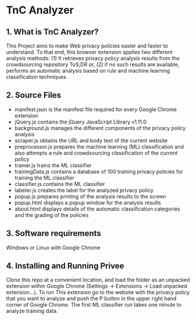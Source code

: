 # TnC Analyzer

## 1. What is TnC Analyzer?

This Project aims to make Web privacy policies easier and faster to understand. To that end, this browser extension applies two different analysis methods: (1) It retrieves privacy policy analysis results from the crowdsourcing repository ToS;DR or, (2) if no such results are available, performs an automatic analysis based on rule and machine learning classification techniques.

## 2. Source Files

- manifest.json is the manifest file required for every Google Chrome extension
- jQuery.js contains the jQuery JavaScript Library v1.11.0
- background.js manages the different components of the privacy policy analysis
- scraper.js obtains the URL and body text of the current website
- preprocessor.js prepares the machine learning (ML) classification and also attempts a rule and crowdsourcing classification of the current policy
- trainer.js trains the ML classifier
- trainingData.js contains a database of 100 training privacy policies for training the ML classifier
- classifier.js contains the ML classifier
- labeler.js creates the label for the analyzed privacy policy
- popup.js prepares printing of the analysis results to the screen
- popup.html displays a popup window for the analysis results
- about.html displays details of the automatic classification categories and the grading of the policies

## 3. Software requirements

Windows or Linux with Google Chrome

## 4. Installing and Running Privee

Clone this repo at a convenient location, and load the folder as an unpacked extension within Google Chrome (Settings -> Extensions -> Load unpacked extension...). To run This extension go to the website with the privacy policy that you want to analyze and push the P button in the upper right hand corner of Google Chrome. The first ML classifier run takes one minute to analyze training data.
